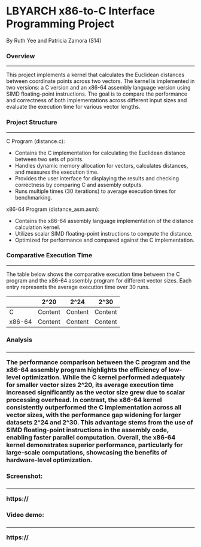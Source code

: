 # LBYARCH x86-to-C Interface Programming Project

By Ruth Yee and Patricia Zamora (S14)

<h3>Overview</h3>
<hr>
This project implements a kernel that calculates the Euclidean distances between coordinate points across two vectors. The kernel is implemented in two versions: a C version and an x86-64 assembly language version using SIMD floating-point instructions. The goal is to compare the performance and correctness of both implementations across different input sizes and evaluate the execution time for various vector lengths.

<h3>Project Structure</h3>
<hr>

C Program (distance.c): 
- Contains the C implementation for calculating the Euclidean distance between two sets of points.
- Handles dynamic memory allocation for vectors, calculates distances, and measures the execution time.
- Provides the user interface for displaying the results and checking correctness by comparing C and assembly outputs.
- Runs multiple times (30 iterations) to average execution times for benchmarking.

x86-64 Program (distance_asm.asm):
- Contains the x86-64 assembly language implementation of the distance calculation kernel.
- Utilizes scalar SIMD floating-point instructions to compute the distance.
- Optimized for performance and compared against the C implementation.

<h3>Comparative Execution Time</h3>
<hr>
The table below shows the comparative execution time between the C program and the x86-64 assembly program for different vector sizes. Each entry represents the average execution time over 30 runs.


|               | 2^20          | 2^24          | 2^30          |
| ------------- | ------------- | ------------- | ------------- |
| C             | Content       |Content        |Content        |
| x86-64        | Content       |Content        |Content        |

<h3>Analysis <h3>
<hr>
The performance comparison between the C program and the x86-64 assembly program highlights the efficiency of low-level optimization. While the C kernel performed adequately for smaller vector sizes 2^20, its average execution time increased significantly as the vector size grew due to scalar processing overhead. In contrast, the x86-64 kernel consistently outperformed the C implementation across all vector sizes, with the performance gap widening for larger datasets 2^24 and 2^30. This advantage stems from the use of SIMD floating-point instructions in the assembly code, enabling faster parallel computation. Overall, the x86-64 kernel demonstrates superior performance, particularly for large-scale computations, showcasing the benefits of hardware-level optimization.

<h3> Screenshot: <h3> <hr> https://
<h3> Video demo: <h3> <hr> https://
